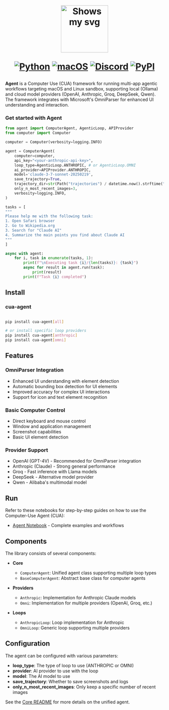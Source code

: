 <div align="center">
<h1>
  <div class="image-wrapper" style="display: inline-block;">
    <picture>
      <source media="(prefers-color-scheme: dark)" alt="logo" height="150" srcset="../../img/logo_white.png" style="display: block; margin: auto;">
      <source media="(prefers-color-scheme: light)" alt="logo" height="150" srcset="../../img/logo_black.png" style="display: block; margin: auto;">
      <img alt="Shows my svg">
    </picture>
  </div>

  [![Python](https://img.shields.io/badge/Python-333333?logo=python&logoColor=white&labelColor=333333)](#)
  [![macOS](https://img.shields.io/badge/macOS-000000?logo=apple&logoColor=F0F0F0)](#)
  [![Discord](https://img.shields.io/badge/Discord-%235865F2.svg?&logo=discord&logoColor=white)](https://discord.com/invite/mVnXXpdE85)
  [![PyPI](https://img.shields.io/pypi/v/cua-computer?color=333333)](https://pypi.org/project/cua-computer/)
</h1>
</div>

**Agent** is a Computer Use (CUA) framework for running multi-app agentic workflows targeting macOS and Linux sandbox, supporting local (Ollama) and cloud model providers (OpenAI, Anthropic, Groq, DeepSeek, Qwen). The framework integrates with Microsoft's OmniParser for enhanced UI understanding and interaction.

### Get started with Agent

```python
from agent import ComputerAgent, AgenticLoop, APIProvider
from computer import Computer

computer = Computer(verbosity=logging.INFO)

agent = ComputerAgent(
    computer=computer,
    api_key="<your-anthropic-api-key>",
    loop_type=AgenticLoop.ANTHROPIC, # or AgenticLoop.OMNI
    ai_provider=APIProvider.ANTHROPIC,
    model='claude-3-7-sonnet-20250219',
    save_trajectory=True,
    trajectory_dir=str(Path("trajectories") / datetime.now().strftime("%Y%m%d_%H%M%S")),
    only_n_most_recent_images=3,
    verbosity=logging.INFO,
)

tasks = [
"""
Please help me with the following task:
1. Open Safari browser
2. Go to Wikipedia.org
3. Search for "Claude AI" 
4. Summarize the main points you find about Claude AI
"""
]

async with agent:
    for i, task in enumerate(tasks, 1):
        print(f"\nExecuting task {i}/{len(tasks)}: {task}")
        async for result in agent.run(task):
            print(result)
        print(f"Task {i} completed")
```

## Install

### cua-agent

```bash

pip install cua-agent[all]

# or install specific loop providers
pip install cua-agent[anthropic]
pip install cua-agent[omni]


```

## Features

### OmniParser Integration
- Enhanced UI understanding with element detection
- Automatic bounding box detection for UI elements
- Improved accuracy for complex UI interactions
- Support for icon and text element recognition

### Basic Computer Control
- Direct keyboard and mouse control
- Window and application management
- Screenshot capabilities
- Basic UI element detection

### Provider Support
- OpenAI (GPT-4V) - Recommended for OmniParser integration
- Anthropic (Claude) - Strong general performance
- Groq - Fast inference with Llama models
- DeepSeek - Alternative model provider
- Qwen - Alibaba's multimodal model

## Run

Refer to these notebooks for step-by-step guides on how to use the Computer-Use Agent (CUA):

- [Agent Notebook](../../notebooks/agent_nb.ipynb) - Complete examples and workflows

## Components

The library consists of several components:

- **Core**
  - `ComputerAgent`: Unified agent class supporting multiple loop types
  - `BaseComputerAgent`: Abstract base class for computer agents
  
- **Providers**
  - `Anthropic`: Implementation for Anthropic Claude models
  - `Omni`: Implementation for multiple providers (OpenAI, Groq, etc.)

- **Loops**
  - `AnthropicLoop`: Loop implementation for Anthropic
  - `OmniLoop`: Generic loop supporting multiple providers

## Configuration

The agent can be configured with various parameters:

- **loop_type**: The type of loop to use (ANTHROPIC or OMNI)
- **provider**: AI provider to use with the loop
- **model**: The AI model to use
- **save_trajectory**: Whether to save screenshots and logs
- **only_n_most_recent_images**: Only keep a specific number of recent images

See the [Core README](./agent/core/README.md) for more details on the unified agent.